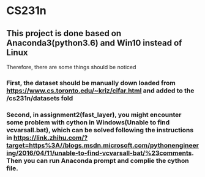 # CS231n
## This project is done based on Anaconda3(python3.6) and Win10 instead of Linux
Therefore, there are some things should be noticed
### First, the dataset should be manually down loaded from  https://www.cs.toronto.edu/~kriz/cifar.html and added to the /cs231n/datasets fold

### Second, in assignment2(fast_layer), you might encounter some problem with cython in Windows(Unable to find vcvarsall.bat), which can be solved following the instructions in https://link.zhihu.com/?target=https%3A//blogs.msdn.microsoft.com/pythonengineering/2016/04/11/unable-to-find-vcvarsall-bat/%23comments. Then you can run Anaconda prompt and complie the cython file.
